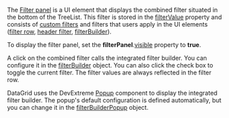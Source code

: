 The [Filter panel](/Documentation/ApiReference/UI_Components/dxDataGrid/Configuration/filterPanel/) is a UI element that displays the combined filter situated in the bottom of the TreeList. This filter is stored in the [filterValue](/Documentation/ApiReference/UI_Components/dxDataGrid/Configuration/#filterValue) property and consists of [custom filters](/Documentation/ApiReference/UI_Components/dxFilterBuilder/Configuration/customOperations) and filters that users apply in the UI elements ([filter row](/Documentation/ApiReference/UI_Components/dxDataGrid/Configuration/filterRow/), [header filter](/Documentation/ApiReference/UI_Components/dxDataGrid/Configuration/headerFilter/), [filterBuilder](/Documentation/ApiReference/UI_Components/dxDataGrid/Configuration/#filterBuilder)).

To display the filter panel, set the **filterPanel**.[visible](/Documentation/ApiReference/UI_Components/dxDataGrid/Configuration/filterPanel/#visible) property to **true**. 

A click on the combined filter calls the integrated filter builder. You can configure it in the [filterBuilder](/Documentation/ApiReference/UI_Components/dxDataGrid/Configuration/#filterBuilder) object. You can also click the check box to toggle the current filter. The filter values are always reflected in the filter row.

DataGrid uses the DevExtreme [Popup](/Documentation/ApiReference/UI_Components/dxPopup/) component to display the integrated filter builder. The popup's default configuration is defined automatically, but you can change it in the [filterBuilderPopup](/Documentation/ApiReference/UI_Components/dxDataGrid/Configuration/#filterBuilderPopup) object.
